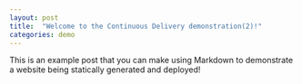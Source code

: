```yaml
---
layout: post
title:  "Welcome to the Continuous Delivery demonstration(2)!"
categories: demo
---
```


This is an example post that you can make using Markdown to demonstrate a website being statically generated and deployed!

